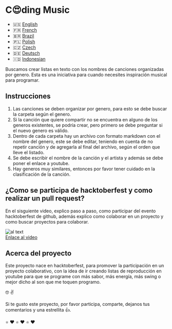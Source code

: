 # C:heart_eyes:ding Music

* :us: [English](https://github.com/xaca/coding-music/blob/master/README_en.md)
* :fr: [French](https://github.com/xaca/coding-music/blob/master/README_fr.md)
* <span>&#x1f1e7;&#x1f1f7;</span> [Brazil](https://github.com/xaca/coding-music/blob/master/README_pt-br.md)
* 🇵🇱 [Polish](https://github.com/xaca/coding-music/blob/master/README_pl.md)
* 🇨🇿 [Czech](https://github.com/xaca/coding-music/blob/master/README_czech.md)
* 🇩🇪 [Deutsch](https://github.com/xaca/coding-music/blob/master/README_de.md)
* 🇮🇩 [Indonesian](https://github.com/xaca/coding-music/blob/master/README_id.md)

Buscamos crear listas en texto con los nombres de canciones organizadas por genero. Esta es una iniciativa para cuando necesites inspiración musical para programar.

## Instrucciones

1. Las canciones se deben organizar por genero, para esto se debe buscar la carpeta según el genero.
2. Si la canción que quiere compartir no se encuentra en alguno de los generos existentes, se podría crear, pero primero se debe preguntar si el nuevo genero es válido.
3. Dentro de cada carpeta hay un archivo con formato markdown con el nombre del genero, este se debe editar, teniendo en cuenta de no repetir canción y de agregarla al final del archivo, según el orden que lleve el listado.
4. Se debe escribir el nombre de la canción y el artista y además se debe poner el enlace a youtube.
5. Hay generos muy similares, entonces por favor tener cuidado en la clasificación de la canción.

## ¿Como se participa de hacktoberfest y como realizar un pull request?

En el sisguiente video, explico paso a paso, como participar del evento hacktoberfest de github, además explico como colaborar en un proyecto y como buscar proyectos para colaborar.

![al text](https://i.ytimg.com/vi/8MQN0U1AwgU/hqdefault.jpg "Video youtube") <br>
[Enlace al video](https://www.youtube.com/watch?v=8MQN0U1AwgU)

## Acerca del proyecto

Este proyecto nace en hacktoberfest, para promover la participación en un proyecto colaborativo, con la idea de ir creando listas de reproducción en youtube para que se programe con más sabor, más energía, más swing o mejor dicho al son que  me toquen programo.

:nerd_face: :v:

Si te gusto este proyecto, por favor participa, comparte, dejanos tus comentarios y una estrellita :thumbsup:.

:star: :heart: :star: :heart: :star: :heart: 
